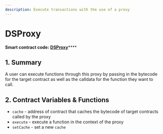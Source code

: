 ```yaml
---
description: Execute transactions with the use of a proxy
---
```


# DSProxy

**Smart contract code:** [**DSProxy**](https://github.com/reflexer-labs/ds-proxy/blob/master/src/proxy.sol)\*\*\*\*

## 1. Summary <a id="1-introduction-summary"></a>

A user can execute functions through this proxy by passing in the bytecode for the target contract as well as the calldata for the function they want to call.

## 2. Contract Variables & Functions <a id="2-contract-details"></a>

* `cache` - address of contract that caches the bytecode of target contracts called by the proxy
* `execute` - execute a function in the context of the proxy
* `setCache` - set a new `cache`

